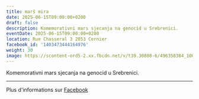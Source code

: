 ```yaml
---
title: marš mira
date: 2025-06-15T09:00:00+0200
draft: false
description: Komemorativni mars sjecanja na genocid u Srebrenici.
eventDate: 2025-06-15T09:00:00+0200
location: Rue Chasseral 3 2053 Cernier
facebook_id: '1403473444164976'
weight: 30
image: https://scontent-ord5-2.xx.fbcdn.net/v/t39.30808-6/496358384_1007574214836511_4806363768185633011_n.jpg?_nc_cat=102&ccb=1-7&_nc_sid=9e60e4&_nc_ohc=DhoaTdTE6IYQ7kNvwHawWlq&_nc_oc=AdllZFAuEGDuZU8zGVtr887urnXIDrmDbWyn23txWmGcCgpofUADPnfwNQjOln1Pq84&_nc_zt=23&_nc_ht=scontent-ord5-2.xx&edm=ABTKTjYEAAAA&_nc_gid=Ds21akcLhsPlO_3YuOR-mA&oh=00_AfUrPV6RT6KHXWXGNegu7nRzRVliGNPEu0Gy4RVBY-5LTA&oe=68B432AE
---
```


Komemorativni mars sjecanja na genocid u Srebrenici.

---

Plus d'informations sur [Facebook](https://facebook.com/events/1403473444164976)